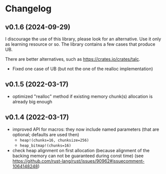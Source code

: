 # Changelog

## v0.1.6 (2024-09-29)
I discourage the use of this library, please look for an alternative. Use it
only as learning resource or so. The library contains a few cases that produce
UB.

There are better alternatives, such as <https://crates.io/crates/talc>.

- Fixed one case of UB (but not the one of the realloc implementation)

## v0.1.5 (2022-03-17)
- optimized "realloc" method if existing memory chunk(s)
  allocation is already big enough

## v0.1.4 (2022-03-17)
- improved API for macros: they now include named parameters (that are optional; defaults are used then)
  - `heap!(chunks=16, chunksize=256)`
  - `heap_bitmap!(chunks=16)`
- check heap alignment on first allocation (because alignment of the backing memory can not be guaranteed during
  const time) (see <https://github.com/rust-lang/rust/issues/90962#issuecomment-1064148248>)
